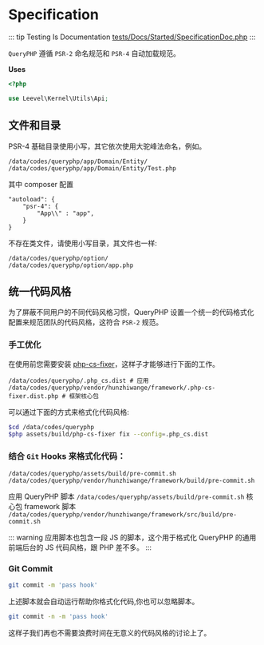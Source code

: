 # Specification

::: tip Testing Is Documentation
[tests/Docs/Started/SpecificationDoc.php](https://github.com/hunzhiwange/framework/blob/master/tests/Docs/Started/SpecificationDoc.php)
:::

`QueryPHP` 遵循 `PSR-2` 命名规范和 `PSR-4` 自动加载规范。

**Uses**

``` php
<?php

use Leevel\Kernel\Utils\Api;
```

## 文件和目录

PSR-4 基础目录使用小写，其它依次使用大驼峰法命名，例如。

```
/data/codes/queryphp/app/Domain/Entity/
/data/codes/queryphp/app/Domain/Entity/Test.php
```

其中 composer 配置

```
"autoload": {
    "psr-4": {
        "App\\" : "app",
    }
}
```

不存在类文件，请使用小写目录，其文件也一样:

```
/data/codes/queryphp/option/
/data/codes/queryphp/option/app.php
```

## 统一代码风格

为了屏蔽不同用户的不同代码风格习惯，QueryPHP 设置一个统一的代码格式化配置来规范团队的代码风格，这符合 `PSR-2` 规范。

### 手工优化

在使用前您需要安装 [php-cs-fixer](http://cs.sensiolabs.org/)，这样子才能够进行下面的工作。

```
/data/codes/queryphp/.php_cs.dist # 应用
/data/codes/queryphp/vendor/hunzhiwange/framework/.php-cs-fixer.dist.php # 框架核心包
```

可以通过下面的方式来格式化代码风格:

``` sh
$cd /data/codes/queryphp
$php assets/build/php-cs-fixer fix --config=.php_cs.dist
```

### 结合 `Git` Hooks 来格式化代码：

```
/data/codes/queryphp/assets/build/pre-commit.sh
/data/codes/queryphp/vendor/hunzhiwange/framework/build/pre-commit.sh
```

应用 QueryPHP 脚本 `/data/codes/queryphp/assets/build/pre-commit.sh`
核心包 framework 脚本 `/data/codes/queryphp/vendor/hunzhiwange/framework/src/build/pre-commit.sh`

::: warning
应用脚本也包含一段 JS 的脚本，这个用于格式化 QueryPHP 的通用前端后台的 JS 代码风格，跟 PHP 差不多。
:::

### Git Commit

``` sh
git commit -m 'pass hook'
```

上述脚本就会自动运行帮助你格式化代码,你也可以忽略脚本。

``` sh
git commit -n -m 'pass hook'
```

这样子我们再也不需要浪费时间在无意义的代码风格的讨论上了。